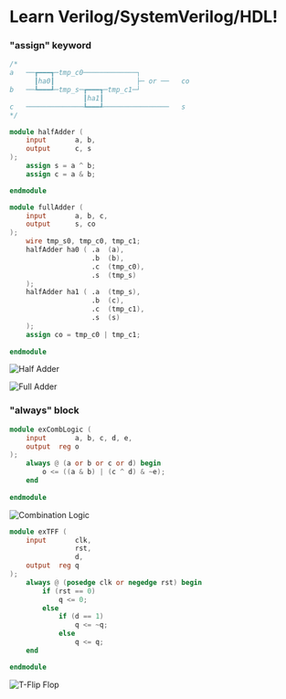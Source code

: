 # Learn Verilog/SystemVerilog/HDL!

### "assign" keyword

```verilog
/*
a   ──┲━━━┱─tmp_c0─────────────┐
      ┃ha0┃                    ├─ or ──   co
b   ──┺━━━┹─tmp_s─┲━━━┱─tmp_c1─┘
                  ┃ha1┃
c   ──────────────┺━━━┹────────────────   s
*/

module halfAdder (
    input       a, b,
    output      c, s
);
    assign s = a ^ b;
    assign c = a & b;

endmodule

module fullAdder (
    input       a, b, c,
    output      s, co
);
    wire tmp_s0, tmp_c0, tmp_c1;
    halfAdder ha0 ( .a  (a),
                    .b  (b),
                    .c  (tmp_c0),
                    .s  (tmp_s)
    );
    halfAdder ha1 ( .a  (tmp_s),
                    .b  (c),
                    .c  (tmp_c1),
                    .s  (s)
    );
    assign co = tmp_c0 | tmp_c1;
    
endmodule
```

![Half Adder](mdresource_HA.png)

![Full Adder](mdresource_FA.png)

### "always" block

```verilog
module exCombLogic (
    input       a, b, c, d, e,
    output  reg o
);
    always @ (a or b or c or d) begin
        o <= ((a & b) | (c ^ d) & ~e);
    end
     
endmodule
```

![Combination Logic](mdresource_CL.png)

```verilog
module exTFF (
    input       clk,
                rst,
                d,
    output  reg q
);
    always @ (posedge clk or negedge rst) begin
        if (rst == 0)
            q <= 0;
        else
            if (d == 1)
                q <= ~q;
            else
                q <= q;
    end

endmodule
```

![T-Flip Flop](mdresource_TFF.png)